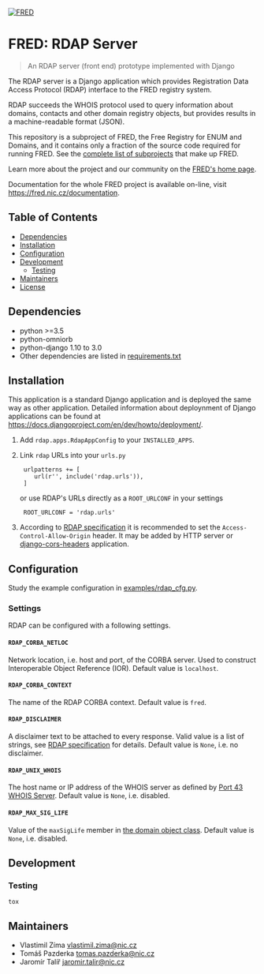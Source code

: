 [![FRED](https://fred.nic.cz/documentation/html/_static/fred-logo.png)](https://fred.nic.cz)

# FRED: RDAP Server #

> An RDAP server (front end) prototype implemented with Django

The RDAP server is a Django application which provides Registration Data Access Protocol (RDAP)
interface to the FRED registry system.

RDAP succeeds the WHOIS protocol used to query information about domains, contacts
and other domain registry objects, but provides results in a machine-readable format (JSON).

This repository is a subproject of FRED, the Free Registry for ENUM and Domains,
and it contains only a fraction of the source code required for running FRED.
See the
[complete list of subprojects](https://fred.nic.cz/documentation/html/Architecture/SourceCode.html)
that make up FRED.

Learn more about the project and our community on the [FRED's home page](https://fred.nic.cz).

Documentation for the whole FRED project is available on-line, visit https://fred.nic.cz/documentation.

## Table of Contents ##
- [Dependencies](#dependencies)
- [Installation](#installation)
- [Configuration](#configuration)
- [Development](#development)
    - [Testing](#testing)
- [Maintainers](#maintainers)
- [License](#license)

## Dependencies ##
- python >=3.5
- python-omniorb
- python-django 1.10 to 3.0
- Other dependencies are listed in [requirements.txt](requirements.txt)

## Installation ##
This application is a standard Django application and is deployed the same way as other application.
Detailed information about deploynment of Django applications can be found at https://docs.djangoproject.com/en/dev/howto/deployment/.

1. Add `rdap.apps.RdapAppConfig` to your `INSTALLED_APPS`.
2. Link `rdap` URLs into your `urls.py`

        urlpatterns += [
           url(r'', include('rdap.urls')),
        ]

    or use RDAP's URLs directly as a `ROOT_URLCONF` in your settings

        ROOT_URLCONF = 'rdap.urls'

3. According to [RDAP specification](https://tools.ietf.org/html/rfc7480#section-5.6) it is recommended to set the `Access-Control-Allow-Origin` header.
   It may be added by HTTP server or [django-cors-headers](https://github.com/ottoyiu/django-cors-headers) application.

## Configuration ##
Study the example configuration in [examples/rdap_cfg.py](examples/rdap_cfg.py).

### Settings ###
RDAP can be configured with a following settings.

#### `RDAP_CORBA_NETLOC` ####

Network location, i.e. host and port, of the CORBA server.
Used to construct Interoperable Object Reference (IOR).
Default value is ``localhost``.

#### `RDAP_CORBA_CONTEXT` ####

The name of the RDAP CORBA context.
Default value is ``fred``.

#### `RDAP_DISCLAIMER` ####

A disclaimer text to be attached to every response.
Valid value is a list of strings, see [RDAP specification](https://tools.ietf.org/html/rfc7483#section-4.3) for details.
Default value is ``None``, i.e. no disclaimer.

#### `RDAP_UNIX_WHOIS` ####

The host name or IP address of the WHOIS server as defined by [Port 43 WHOIS Server](https://tools.ietf.org/html/rfc7483#section-4.7).
Default value is ``None``, i.e. disabled.

#### `RDAP_MAX_SIG_LIFE` ####

Value of the ``maxSigLife`` member in [the domain object class](https://tools.ietf.org/html/rfc7483#section-5.3).
Default value is ``None``, i.e. disabled.

## Development ##

### Testing ###
```
tox
```

## Maintainers ##
- Vlastimil Zíma [vlastimil.zima@nic.cz](vlastimil.zima@nic.cz)
- Tomáš Pazderka [tomas.pazderka@nic.cz](tomas.pazderka@nic.cz)
- Jaromír Talíř [jaromir.talir@nic.cz](jaromir.talir@nic.cz)
